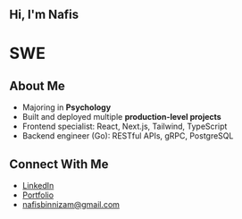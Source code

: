 ## Hi, I'm Nafis

# SWE

## About Me

-  Majoring in **Psychology**
-  Built and deployed multiple **production-level projects**
-  Frontend specialist: React, Next.js, Tailwind, TypeScript
-  Backend engineer (Go): RESTful APIs, gRPC, PostgreSQL

## Connect With Me

- [LinkedIn](https://www.linkedin.com/in/nafis-bin-nizam-fahim-a57340275/)
- [Portfolio](https://nafis-bin.github.io/portfolio/)
- nafisbinnizam@gmail.com
